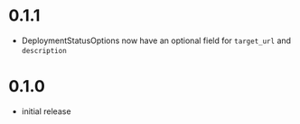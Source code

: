 # 0.1.1

* DeploymentStatusOptions now have an optional field for `target_url` and `description`

# 0.1.0

* initial release
